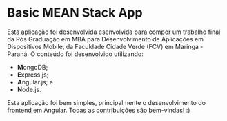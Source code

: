 # Basic MEAN Stack App
Esta aplicação foi desenvolvida esenvolvida para compor um trabalho final da Pós Graduação em MBA para Desenvolvimento de Aplicações em Dispositivos Mobile, da Faculdade Cidade Verde (FCV) em Maringá - Paraná.
O conteúdo foi desenvolvido utilizando:
<ul>
<li><b>M</b>ongoDB;</li>
<li><b>E</b>xpress.js;</li>
<li><b>A</b>ngular.js; e</li>
<li><b>N</b>ode.js.</li>
</ul>

Esta aplicação foi bem simples, principalmente o desenvolvimento do frontend em Angular. 
Todas as contribuições são bem-vindas! :)
